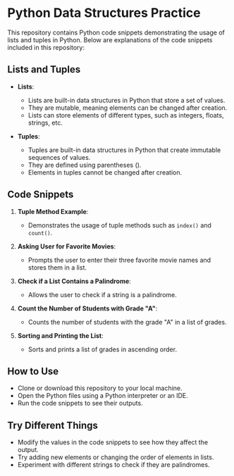 # Python Data Structures Practice

This repository contains Python code snippets demonstrating the usage of lists and tuples in Python. Below are explanations of the code snippets included in this repository:

## Lists and Tuples

- **Lists**:
    - Lists are built-in data structures in Python that store a set of values.
    - They are mutable, meaning elements can be changed after creation.
    - Lists can store elements of different types, such as integers, floats, strings, etc.

- **Tuples**:
    - Tuples are built-in data structures in Python that create immutable sequences of values.
    - They are defined using parentheses ().
    - Elements in tuples cannot be changed after creation.

## Code Snippets

1. **Tuple Method Example**:
    - Demonstrates the usage of tuple methods such as `index()` and `count()`.

2. **Asking User for Favorite Movies**:
    - Prompts the user to enter their three favorite movie names and stores them in a list.

3. **Check if a List Contains a Palindrome**:
    - Allows the user to check if a string is a palindrome.

4. **Count the Number of Students with Grade "A"**:
    - Counts the number of students with the grade "A" in a list of grades.

5. **Sorting and Printing the List**:
    - Sorts and prints a list of grades in ascending order.

## How to Use

- Clone or download this repository to your local machine.
- Open the Python files using a Python interpreter or an IDE.
- Run the code snippets to see their outputs.

## Try Different Things

- Modify the values in the code snippets to see how they affect the output.
- Try adding new elements or changing the order of elements in lists.
- Experiment with different strings to check if they are palindromes.

